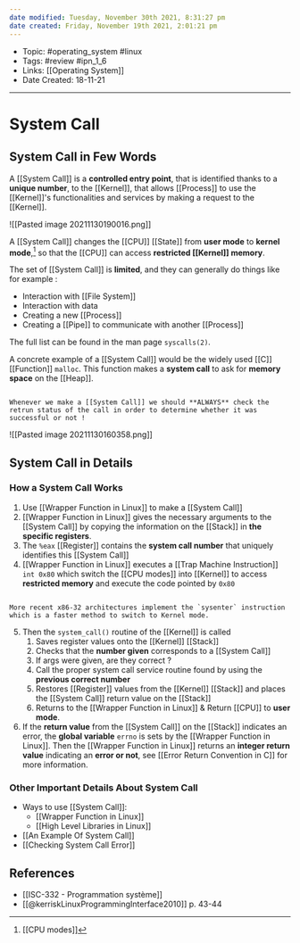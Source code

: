 ```yaml
---
date modified: Tuesday, November 30th 2021, 8:31:27 pm
date created: Friday, November 19th 2021, 2:01:21 pm
---
```


- Topic: #operating_system #linux
- Tags: #review #ipn_1_6
- Links: [[Operating System]]
- Date Created: 18-11-21

---

# System Call

## System Call in Few Words

A [[System Call]] is a **controlled entry point**, that is identified thanks to a **unique number**, to the [[Kernel]], that allows [[Process]] to use the [[Kernel]]'s functionalities and services by making a request to the [[Kernel]].

![[Pasted image 20211130190016.png]]

A [[System Call]] changes the [[CPU]] [[State]] from **user mode** to **kernel mode**,[^1] so that the [[CPU]] can access **restricted [[Kernel]] memory**.

The set of [[System Call]] is **limited**, and they can generally do things like for example :

- Interaction with [[File System]]
- Interaction with data
- Creating a new [[Process]]
- Creating a [[Pipe]] to communicate with another [[Process]]

The full list can be found in the man page `syscalls(2)`.

A concrete example of a [[System Call]] would be the widely used [[C]] [[Function]] `malloc`. This function makes a **system call** to ask for **memory space** on the [[Heap]].

```ad-important

Whenever we make a [[System Call]] we should **ALWAYS** check the retrun status of the call in order to determine whether it was successful or not !

```

![[Pasted image 20211130160358.png]]

## System Call in Details

### How a System Call Works

1. Use [[Wrapper Function in Linux]] to make a [[System Call]]
2. [[Wrapper Function in Linux]] gives the necessary arguments to the [[System Call]] by copying the information on the [[Stack]] in **the specific registers**.
3. The `%eax` [[Register]] contains the **system call number** that uniquely identifies this [[System Call]]
4. [[Wrapper Function in Linux]] executes a [[Trap Machine Instruction]] `int 0x80` which switch the [[CPU modes]] into [[Kernel]] to access **restricted memory** and execute the code pointed by `0x80`

```ad-info

More recent x86-32 architectures implement the `sysenter` instruction which is a faster method to switch to Kernel mode.

```

5. Then the `system_call()` routine of the [[Kernel]] is called
	1. Saves register values onto the [[Kernel]] [[Stack]]
	2. Checks that the **number given** corresponds to a [[System Call]]
	3. If args were given, are they correct ?
	4. Call the proper system call service routine found by using the **previous correct number**
	5. Restores [[Register]] values from the [[Kernel]] [[Stack]] and places the [[System Call]] return value on the [[Stack]]
	6. Returns to the [[Wrapper Function in Linux]] & Return [[CPU]] to **user mode**.
6. If the **return value** from the [[System Call]] on the [[Stack]] indicates an error, the **global variable** `errno` is sets by the [[Wrapper Function in Linux]]. Then the [[Wrapper Function in Linux]] returns an **integer return value** indicating an **error or not**, see [[Error Return Convention in C]] for more information.

### Other Important Details About System Call

- Ways to use [[System Call]]:
	- [[Wrapper Function in Linux]]
	- [[High Level Libraries in Linux]]
- [[An Example Of System Call]]
- [[Checking System Call Error]]

## References

- [[ISC-332 - Programmation système]]
- [[@kerriskLinuxProgrammingInterface2010]] p. 43-44



































[^1]: [[CPU modes]]
